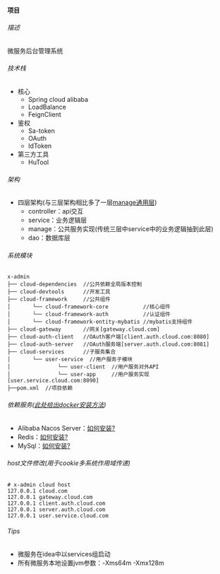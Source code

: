 #### 项目

###### 描述

微服务后台管理系统

###### 技术栈

- 核心
  - Spring cloud alibaba
  - LoadBalance
  - FeignClient
- 鉴权
  - Sa-token
  - OAuth
  - IdToken
- 第三方工具
  - HuTool

###### 架构

- 四层架构(与三层架构相比多了一层[manage通用层](https://blog.csdn.net/qq_40542534/article/details/112467861))
  - controller：api交互
  - service：业务逻辑层
  - manage：公共服务实现(传统三层中service中的业务逻辑抽到此层)
  - dao：数据库层

###### 系统模块

```
x-admin   
├── cloud-dependencies  //公共依赖全局版本控制
├── cloud-devtools      //开发工具
├── cloud-framework     //公共组件
│       └── cloud-framework-core           //核心组件
│       └── cloud-framework-auth           //认证组件
│       └── cloud-framework-entity-mybatis //mybatis支持组件
├── cloud-gateway       //网关[gateway.cloud.com]
├── cloud-auth-client   //OAuth客户端[client.auth.cloud.com:8080]
├── cloud-auth-server   //OAuth服务端[server.auth.cloud.com:8081]
├── cloud-services      //子服务集合
│       └── user-service  //用户服务子模块
│               └── user-client  //用户服务对外API
│               └── user-app     //用户服务实现[user.service.cloud.com:8090]
├──pom.xml  //项目依赖
```

###### 依赖服务([此处给出docker安装方法](https://github.com/cuukenn/docker-scripts))

- Alibaba Nacos Server：[如何安装?](https://github.com/cuukenn/docker-scripts/nacos)
- Redis：[如何安装?](https://github.com/cuukenn/docker-scripts/redis)
- MySql：[如何安装?](https://github.com/cuukenn/docker-scripts/mysql)

###### host文件修改(用于cookie多系统作用域传递)

```
# x-admin cloud host
127.0.0.1 cloud.com
127.0.0.1 gateway.cloud.com
127.0.0.1 client.auth.cloud.com
127.0.0.1 server.auth.cloud.com
127.0.0.1 user.service.cloud.com
```

###### Tips

- 微服务在idea中以services组启动
- 所有微服务本地设置jvm参数：-Xms64m -Xmx128m